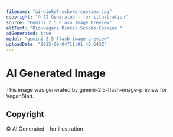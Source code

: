 ```yaml
---
filename: "ai-dinkel-schoko-cookies.jpg"
copyright: "© AI Generated - for illustration"
source: "Gemini 2.5 Flash Image Preview"
altText: "Bio-vegane Dinkel-Schoko-Cookies "
aiGenerated: true
model: "gemini-2.5-flash-image-preview"
uploadDate: "2025-09-04T11:01:40.643Z"
---
```


# AI Generated Image

This image was generated by gemini-2.5-flash-image-preview for VeganBlatt.

## Copyright
© AI Generated - for illustration

